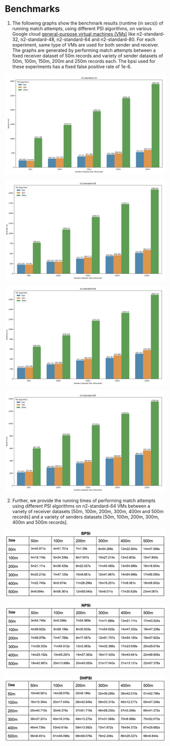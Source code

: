 # Benchmarks

1) The following graphs show the benchmark results (runtime (in secs)) of running match attempts, using different PSI algorithms, on various Google cloud [general-purpose virtual machines (VMs)](https://cloud.google.com/compute/docs/general-purpose-machines#n2-standard) like n2-standard-32, n2-standard-48, n2-standard-64 and n2-standard-80. For each experiment, same type of VMs are used for both sender and receiver. The graphs are generated by performing  match attempts between a fixed receiver dataset of 50m records and variety of sender datasets of 50m, 100m, 150m, 200m and 250m records each. The bpsi used for these experiments has a fixed false positive rate of 1e-6.

![n2-standard-32](n2-standard-32.png)

![n2-standard-48](n2-standard-48.png)

![n2-standard-64](n2-standard-64.png)

![n2-standard-80](n2-standard-80.png)

2) Further, we provide the running times of performing match attempts using different PSI algorithms on n2-standard-64 VMs between a variety of receiver datasets [50m, 100m, 200m, 300m, 400m and 500m records] and a variety of senders datasets [50m, 100m, 200m, 300m, 400m and 500m records].

![BPSI](BPSI.png)

![NPSI](NPSI.png)

![DHPSI](DHPSI.png)
